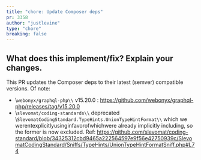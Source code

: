 ```yaml
---
title: "chore: Update Composer deps"
pr: 3358
author: "justlevine"
type: "chore"
breaking: false
---
```


## What does this implement/fix? Explain your changes.
This PR updates the Composer deps to their latest (semver) compatible versions.
Of note:
- \\`webonyx/graphql-php\\` v15.20.0 : https://github.com/webonyx/graphql-php/releases/tag/v15.20.0
- \\`slevomat/coding-standards\\` deprecated \\`SlevomatCodingStandard.TypeHints.UnionTypeHintFormat\\` which we werentexplicitlyusinginfavorofwhichwere already implicitly including, so the former is now excluded. Ref: https://github.com/slevomat/coding-standard/blob/34325312cbd9465a222564597e9f56e42750939c/SlevomatCodingStandard/Sniffs/TypeHints/UnionTypeHintFormatSniff.php#L74
